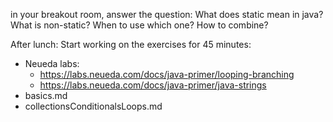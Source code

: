 in your breakout room, answer the question: What does static mean in java? What is non-static? When to use which one? How to combine?

After lunch: Start working on the exercises for 45 minutes:
- Neueda labs: 
    - https://labs.neueda.com/docs/java-primer/looping-branching
    - https://labs.neueda.com/docs/java-primer/java-strings
- basics.md
- collectionsConditionalsLoops.md
